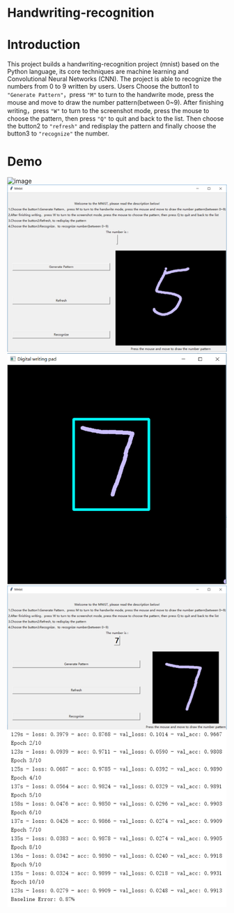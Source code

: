 # Handwriting-recognition
# Introduction
This project builds a handwriting-recognition project (mnist) based on the Python language, its core techniques are machine learning and Convolutional Neural Networks (CNN). The project is able to recognize the numbers from 0 to 9 written by users. 
Users Choose the button1 to `"Generate Pattern"`，press `"M"` to turn to the handwrite mode, press the mouse and move to draw the number pattern(between 0~9). After finishing writing，press `"W"` to turn to the screenshot mode, press the mouse to choose the pattern, then press `"Q"` to quit and back to the list. Then choose the button2 to `"refresh"` and redisplay the pattern and finally choose the button3 to `"recognize"` the number.

# Demo
![image](https://github.com/TianTYC/Handwriting-recognition/edit/master/Demofile/mnist.gif)
![image](https://raw.githubusercontent.com/TianTYC/Handwriting-recognition/master/fig1.png)
![image](https://github.com/TianTYC/Handwriting-recognition/blob/master/fig2.png)
![image](https://github.com/TianTYC/Handwriting-recognition/blob/master/fig3.png)
![image](https://github.com/TianTYC/Handwriting-recognition/blob/master/fig4.png)
